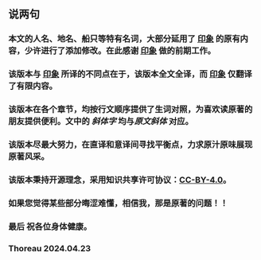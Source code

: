 ## 说两句

### 本文的人名、地名、船只等特有名词，大部分延用了 <u>[印象](https://github.com/RockyChing/the_expanse)</u> 的原有内容，少许进行了添加修改。在此感谢 <u>[印象](https://github.com/RockyChing/the_expanse)</u> 做的前期工作。



### 该版本与 <u>[印象](https://github.com/RockyChing/the_expanse)</u>  所译的不同点在于，该版本全文全译，而 <u>[印象](https://github.com/RockyChing/the_expanse)</u>  仅翻译了有限内容。



### 该版本在各个章节，均按行文顺序提供了生词对照，为喜欢读原著的朋友提供便利。文中的 *斜体字* 均与*原文斜体* 对应。



### 该版本尽最大努力，在直译和意译间寻找平衡点，力求原汁原味展现原著风采。



### 该版本秉持开源理念，采用知识共享许可协议：[CC-BY-4.0](https://creativecommons.org/licenses/by/4.0/)。



### 如果您觉得某些部分晦涩难懂，相信我，那是原著的问题！！



### 最后 祝各位身体健康。

### Thoreau 2024.04.23

